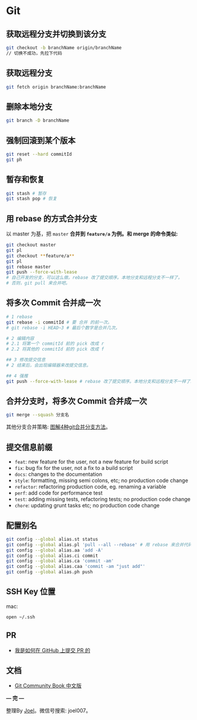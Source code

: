 # Git

## 获取远程分支并切换到该分支

```bash
git checkout -b branchName origin/branchName
// 切换不成功，先拉下代码
```

## 获取远程分支

```bash
git fetch origin branchName:branchName
```

## 删除本地分支

```bash
git branch -D branchName
```

## 强制回滚到某个版本

```bash
git reset --hard commitId
git ph
```

## 暂存和恢复

```bash
git stash # 暂存
git stash pop # 恢复
```

## **用 rebase 的方式合并分支**
以 master 为基，把 `master` **合并到 `feature/a` 为例。和 merge 的命令类似:**

```bash
git checkout master
git pl
git checkout **feature/a**
git pl
git rebase master
git push --force-with-lease
# 自己开发的分支，可以这么做。rebase 改了提交顺序。本地分支和远程分支不一样了。
# 否则，git pull 来合并吧。
```

## 将多次 Commit 合并成一次

```bash
# 1 rebase
git rebase -i commitId # 要 合并 的前一次。
# git rebase -i HEAD~3 # 最后个数字是合并几次。

# 2 编辑内容
# 2.1 将第一个 commitId 前的 pick 改成 r
# 2.2 将其他的 commitId 前的 pick 改成 f

## 3 修改提交信息
# 2 结束后，会出现编辑器来改提交信息。

## 4 强推
git push --force-with-lease # rebase 改了提交顺序。本地分支和远程分支不一样了。
```

## 合并分支时，将多次 Commit 合并成一次

```bash
git merge --squash 分支名
```

其他分支合并策略: [图解4种git合并分支方法](https://zhuanlan.zhihu.com/p/28137908)。

## 提交信息前缀
- `feat`: new feature for the user, not a new feature for build script
- `fix`: bug fix for the user, not a fix to a build script
- `docs`: changes to the documentation
- `style`: formatting, missing semi colons, etc; no production code change
- `refactor`: refactoring production code, eg. renaming a variable
- `perf`:  add code for performance test
- `test`: adding missing tests, refactoring tests; no production code change
- `chore`: updating grunt tasks etc; no production code change

## 配置别名

```bash
git config --global alias.st status
git config --global alias.pl 'pull --all --rebase' # 用 rebase 来合并代码
git config --global alias.aa 'add -A'
git config --global alias.ci commit
git config --global alias.ca 'commit -am'
git config --global alias.caa 'commit -am "just add"'
git config --global alias.ph push
```

## SSH Key 位置

mac: 

```bash
open ~/.ssh
```
## PR

- [我是如何在 GitHub 上提交 PR 的](https://juejin.cn/post/6844904103294795789)

## 文档
* [Git Community Book 中文版](http://gitbook.liuhui998.com/index.html)

**— 完 —**

整理By [Joel](https://github.com/iamjoel)。微信号搜索: joel007。
